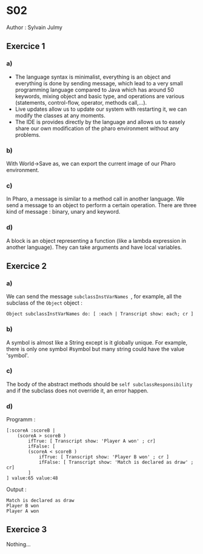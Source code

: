 # S02

Author : Sylvain Julmy


## Exercice 1

### a)
* The language syntax is minimalist, everything is an object and everything is done by sending message, which lead to a very small programming language compared to Java which has around 50 keywords, mixing object and basic type, and operations are various (statements, control-flow, operator, methods call,...).
* Live updates allow us to update our system with restarting it, we can modify the classes at any moments.
* The IDE is provides directly by the language and allows us to easely share our own modification of the pharo environment without any problems.

### b)
With World->Save as, we can export the current image of our Pharo environment.

### c)
In Pharo, a message is similar to a method call in another language. We send a message to an object to perform a certain operation. There are three kind of message : binary, unary and keyword.

### d) 
A block is an object representing a function (like a lambda expression in another language). They can take arguments and have local variables.

## Exercice 2

### a)
We can send the message `subclassInstVarNames `, for example, all the subclass of the `Object` object :
```smalltalk
Object subclassInstVarNames do: [ :each | Transcript show: each; cr ]
```

### b)
A symbol is almost like a String except is it globally unique. For example, there is only one symbol #symbol but many string could have the value 'symbol'.

### c)
The body of the abstract methods should be `self subclassResponsibility` and if the subclass does not override it, an error happen.

### d)

Programm :
```smalltalk
[:scoreA :scoreB |
	(scoreA > scoreB ) 
		ifTrue: [ Transcript show: 'Player A won' ; cr]
		ifFalse: [
		(scoreA < scoreB ) 
			ifTrue: [ Transcript show: 'Player B won' ; cr ]
            ifFalse: [ Transcript show: 'Match is declared as draw' ; cr]
		]
] value:65 value:48
```

Output :
```
Match is declared as draw
Player B won
Player A won
```

## Exercice 3

Nothing...
